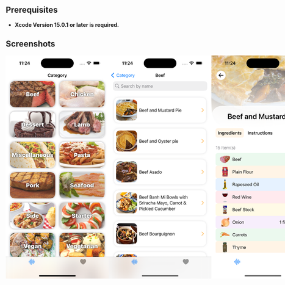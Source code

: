 ## Prerequisites

* **Xcode Version 15.0.1 or later is required.**

## Screenshots
<div style="display: flex; justify-content: space-between;">
<img src="https://github.com/CJRookie/Recipes/blob/main/Images/Screenshot1.png" alt="Xcode Simulator Screenshot" width="270" height="585">
<img src="https://github.com/CJRookie/Recipes/blob/main/Images/Screenshot2.png" alt="Xcode Simulator Screenshot" width="270" height="585">
<img src="https://github.com/CJRookie/Recipes/blob/main/Images/Screenshot3.png" alt="Xcode Simulator Screenshot" width="270" height="585">
</div>
